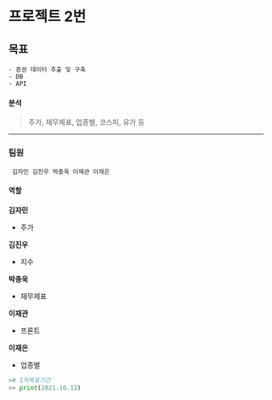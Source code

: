 # 프로젝트 2번

## 목표
    - 증권 데이터 추출 및 구축
    - DB
    - API
#### 분석
> 주가, 재무제표, 업종별, 코스피, 유가 등
---
### 팀원

     김자민 김진우 박충욱 이재관 이재은


#### 역할
**김자민**
* 주가

**김진우**
- 지수

**박충욱**
- 재무제표

**이재관**
* 프론트

**이재은**
* 업종별
```python
># 1차목표기간 
>> print(2021.10.12) 
```
